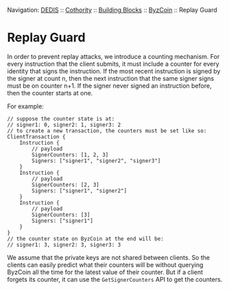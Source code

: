 Navigation: [DEDIS](https://github.com/dedis/doc/tree/master/README.md) ::
[Cothority](https://github.com/dedis/cothority/tree/master/README.md) ::
[Building Blocks](https://github.com/dedis/cothority/tree/master/doc/BuildingBlocks.md) ::
[ByzCoin](README.md) ::
Replay Guard

# Replay Guard
In order to prevent replay attacks, we introduce a counting mechanism. For
every instruction that the client submits, it must include a counter for every
identity that signs the instruction. If the most recent instruction is signed
by the signer at count n, then the next instruction that the same signer signs
must be on counter n+1. If the signer never signed an instruction before, then
the counter starts at one.

For example:
```
// suppose the counter state is at:
// signer1: 0, signer2: 1, signer3: 2
// to create a new transaction, the counters must be set like so:
ClientTransaction {
	Instruction {
		// payload
		SignerCounters: [1, 2, 3]
		Signers: ["signer1", "signer2", "signer3"]
	}
	Instruction {
		// payload
		SignerCounters: [2, 3]
		Signers: ["signer1", "signer2"]
	}
	Instruction {
		// payload
		SignerCounters: [3]
		Signers: ["signer1"]
	}
}
// the counter state on ByzCoin at the end will be:
// signer1: 3, signer2: 3, signer3: 3
```

We assume that the private keys are not shared between clients. So the clients
can easily predict what their counters will be without querying ByzCoin all the
time for the latest value of their counter. But if a client forgets its
counter, it can use the `GetSignerCounters` API to get the counters. 
